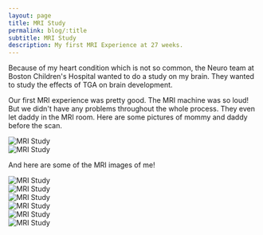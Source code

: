 ```yaml
---
layout: page
title: MRI Study
permalink: blog/:title
subtitle: MRI Study
description: My first MRI Experience at 27 weeks.
---
```


<section>
  <div class="row">
    <p>
      Because of my heart condition which is not so common, the Neuro team at Boston Children's Hospital wanted to do a
      study on my brain. They wanted to study the effects of TGA on brain development.
    </p>
    <p>
      Our first MRI experience was pretty good. The MRI machine was so loud! But we didn't have any problems throughout the
      whole process. They even let daddy in the MRI room. Here are some pictures of mommy and daddy before the scan.
    </p>
    <div class="row" style="width: 100%;">
      <div class="6u 12u$(small)">
        <span class="image fit">
          <img src="{{ "/assets/images/blog/mri-study/mri-daddy.jpg" | absolute_url }}" alt="MRI Study" />
        </span>
      </div>
      <div class="6u$ 12u$(small)">
        <span class="image fit">
          <img src="{{ "/assets/images/blog/mri-study/mri-mommy.jpg" | absolute_url }}" alt="MRI Study" />
        </span>
      </div>
    </div>
    <p>
      And here are some of the MRI images of me!
    </p>
    <div class="row" style="width: 100%;">
      <div class="4u 12u$(small)">
        <span class="image fit">
          <img src="{{ "/assets/images/blog/mri-study/mri-1.jpg" | absolute_url }}" alt="MRI Study" />
        </span>
      </div>
      <div class="4u 12u$(small)">
        <span class="image fit">
          <img src="{{ "/assets/images/blog/mri-study/mri-2.jpg" | absolute_url }}" alt="MRI Study" />
        </span>
      </div>
      <div class="4u$ 12u$(small)">
        <span class="image fit">
          <img src="{{ "/assets/images/blog/mri-study/mri-3.jpg" | absolute_url }}" alt="MRI Study" />
        </span>
      </div>
    </div>
    <div class="row" style="width: 100%;">
      <div class="4u 12u$(small)">
        <span class="image fit">
          <img src="{{ "/assets/images/blog/mri-study/mri-4.jpg" | absolute_url }}" alt="MRI Study" />
        </span>
      </div>
      <div class="4u 12u$(small)">
        <span class="image fit">
          <img src="{{ "/assets/images/blog/mri-study/mri-5.jpg" | absolute_url }}" alt="MRI Study" />
        </span>
      </div>
      <div class="4u$ 12u$(small)">
        <span class="image fit">
          <img src="{{ "/assets/images/blog/mri-study/mri-6.jpg" | absolute_url }}" alt="MRI Study" />
        </span>
      </div>
    </div>
  </div>
</section>
